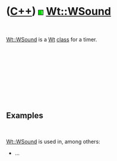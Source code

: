 



 

 

 

 

 

([C++](Cpp.md)) ![Wt](PicWt.png) [Wt::WSound](CppWSound.md)
=============================================================

 

[Wt::WSound](CppWSound.md) is a [Wt](CppWt.md) [class](CppClass.htm)
for a timer.

 

 

 

 

 

Examples
--------

 

[Wt::WSound](CppWSound.md) is used in, among others:

-   ...

 

 

 

 

 





 



